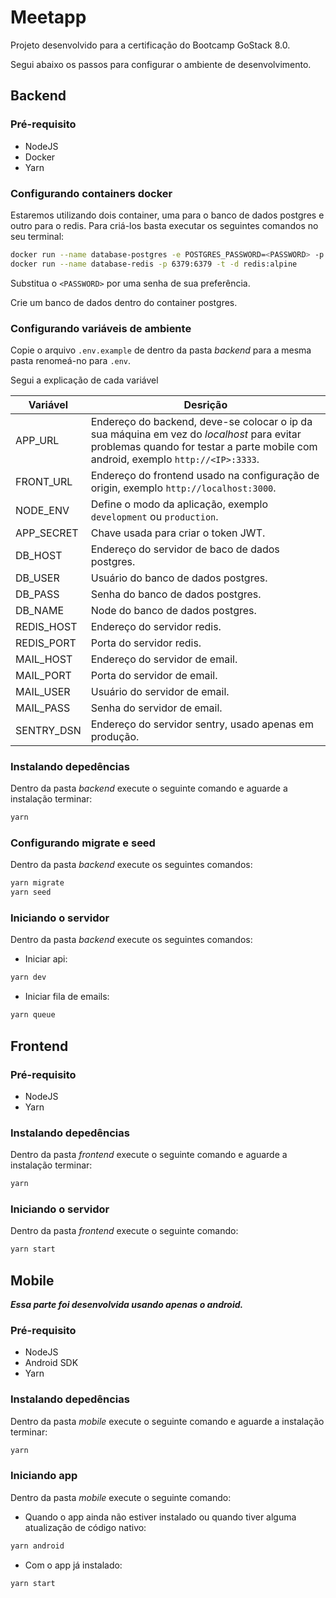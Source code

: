 # Meetapp

Projeto desenvolvido para a certificação do Bootcamp GoStack 8.0.

Segui abaixo os passos para configurar o ambiente de desenvolvimento.

## Backend

### Pré-requisito

-   NodeJS
-   Docker
-   Yarn

### Configurando containers docker

Estaremos utilizando dois container, uma para o banco de dados postgres e outro para o redis. Para criá-los basta executar os seguintes comandos no seu terminal:

```bash
docker run --name database-postgres -e POSTGRES_PASSWORD=<PASSWORD> -p 5432:5432 -d postgres
docker run --name database-redis -p 6379:6379 -t -d redis:alpine
```

Substitua o `<PASSWORD>` por uma senha de sua preferência.

Crie um banco de dados dentro do container postgres.

### Configurando variáveis de ambiente

Copie o arquivo `.env.example` de dentro da pasta _backend_ para a mesma pasta renomeá-no para `.env`.

Segui a explicação de cada variável

| Variável   | Desrição                                                                                                                                                                       |
| ---------- | ------------------------------------------------------------------------------------------------------------------------------------------------------------------------------ |
| APP_URL    | Endereço do backend, deve-se colocar o ip da sua máquina em vez do _localhost_ para evitar problemas quando for testar a parte mobile com android, exemplo `http://<IP>:3333`. |
| FRONT_URL  | Endereço do frontend usado na configuração de origin, exemplo `http://localhost:3000`.                                                                                         |
| NODE_ENV   | Define o modo da aplicação, exemplo `development` ou `production`.                                                                                                             |
| APP_SECRET | Chave usada para criar o token JWT.                                                                                                                                            |
| DB_HOST    | Endereço do servidor de baco de dados postgres.                                                                                                                                |
| DB_USER    | Usuário do banco de dados postgres.                                                                                                                                            |
| DB_PASS    | Senha do banco de dados postgres.                                                                                                                                              |
| DB_NAME    | Node do banco de dados postgres.                                                                                                                                               |
| REDIS_HOST | Endereço do servidor redis.                                                                                                                                                    |
| REDIS_PORT | Porta do servidor redis.                                                                                                                                                       |
| MAIL_HOST  | Endereço do servidor de email.                                                                                                                                                 |
| MAIL_PORT  | Porta do servidor de email.                                                                                                                                                    |
| MAIL_USER  | Usuário do servidor de email.                                                                                                                                                  |
| MAIL_PASS  | Senha do servidor de email.                                                                                                                                                    |
| SENTRY_DSN | Endereço do servidor sentry, usado apenas em produção.                                                                                                                         |

### Instalando depedências

Dentro da pasta _backend_ execute o seguinte comando e aguarde a instalação terminar:

```bash
yarn
```

### Configurando migrate e seed

Dentro da pasta _backend_ execute os seguintes comandos:

```bash
yarn migrate
yarn seed
```

### Iniciando o servidor

Dentro da pasta _backend_ execute os seguintes comandos:

-   Iniciar api:

```bash
yarn dev
```

-   Iniciar fila de emails:

```bash
yarn queue
```

## Frontend

### Pré-requisito

-   NodeJS
-   Yarn

### Instalando depedências

Dentro da pasta _frontend_ execute o seguinte comando e aguarde a instalação terminar:

```bash
yarn
```

### Iniciando o servidor

Dentro da pasta _frontend_ execute o seguinte comando:

```bash
yarn start
```

## Mobile

**_Essa parte foi desenvolvida usando apenas o android._**

### Pré-requisito

-   NodeJS
-   Android SDK
-   Yarn

### Instalando depedências

Dentro da pasta _mobile_ execute o seguinte comando e aguarde a instalação terminar:

```bash
yarn
```

### Iniciando app

Dentro da pasta _mobile_ execute o seguinte comando:

-   Quando o app ainda não estiver instalado ou quando tiver alguma atualização de código nativo:

```bash
yarn android
```

-   Com o app já instalado:

```bash
yarn start
```
